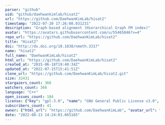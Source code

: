 ```yaml
---
parser: "github"
uid: "github/daehwankimlab/hisat2"
url: "https://github.com/DaehwanKimLab/hisat2"
timestamp: "2022-07-20 17:26:08.031231"
description: "Graph-based alignment (Hierarchical Graph FM index)"
avatar: "https://avatars.githubusercontent.com/u/55465846?v=4"
repo_url: "https://github.com/DaehwanKimLab/hisat2"
title: "Hisat2"
doi: "http://dx.doi.org/10.1038/nmeth.3317"
name: "hisat2"
full_name: "DaehwanKimLab/hisat2"
html_url: "https://github.com/DaehwanKimLab/hisat2"
created_at: "2015-06-18T19:40:34Z"
updated_at: "2022-07-15T15:41:51Z"
clone_url: "https://github.com/DaehwanKimLab/hisat2.git"
size: 32431
stargazers_count: 366
watchers_count: 366
language: "C++"
open_issues_count: 184
license: {"key": "gpl-3.0", "name": "GNU General Public License v3.0", "spdx_id": "GPL-3.0", "url": "https://api.github.com/licenses/gpl-3.0", "node_id": "MDc6TGljZW5zZTk="}
subscribers_count: 41
owner: {"html_url": "https://github.com/DaehwanKimLab", "avatar_url": "https://avatars.githubusercontent.com/u/55465846?v=4", "login": "DaehwanKimLab", "type": "Organization"}
date: "2022-08-13 14:24:03.065165"
---
```


